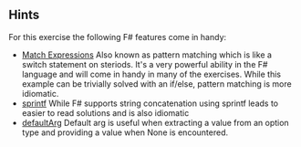 ## Hints
For this exercise the following F# features come in handy:
- [Match Expressions](https://fsharpforfunandprofit.com/posts/match-expression/) Also known as pattern matching which is like a switch statement on steriods. It's a very powerful ability in the F# language and will come in handy in many of the exercises. While this example can be trivially solved with an if/else, pattern matching is more idiomatic.
- [sprintf](https://fsharpforfunandprofit.com/posts/printf/) While F# supports string concatenation using sprintf leads to easier to read solutions and is also idiomatic
- [defaultArg](https://msdn.microsoft.com/en-us/visualfsharpdocs/conceptual/operators.defaultarg%5B't%5D-function-%5Bfsharp%5D) Default arg is useful when extracting a value from an option type and providing a value when None is encountered.